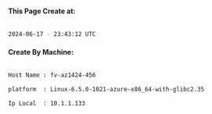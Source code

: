 
   
#### This Page Create at:

```bash

2024-06-17 - 23:43:12 UTC

```

#### Create By Machine:

```bash

Host Name : fv-az1424-456

platform  : Linux-6.5.0-1021-azure-x86_64-with-glibc2.35

Ip Local  : 10.1.1.133

```

